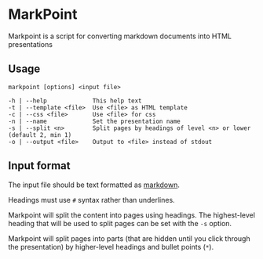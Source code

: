 # MarkPoint

Markpoint is a script for converting markdown documents into HTML presentations

## Usage

    markpoint [options] <input file>

    -h | --help             This help text
    -t | --template <file>  Use <file> as HTML template
    -c | --css <file>       Use <file> for css
    -n | --name             Set the presentation name
    -s | --split <n>        Split pages by headings of level <n> or lower (default 2, min 1)
    -o | --output <file>    Output to <file> instead of stdout

## Input format

The input file should be text formatted as [markdown](http://daringfireball.net/projects/markdown/).

Headings must use `#` syntax rather than underlines.

Markpoint will split the content into pages using headings. The highest-level heading that will be used to split pages can be set with the `-s` option.

Markpoint will split pages into parts (that are hidden until you click through the presentation) by higher-level headings and bullet points (`*`).
